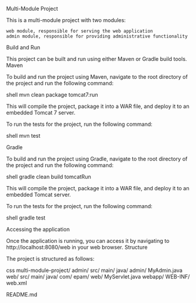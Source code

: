 Multi-Module Project

This is a multi-module project with two modules:

    web module, responsible for serving the web application
    admin module, responsible for providing administrative functionality

Build and Run

This project can be built and run using either Maven or Gradle build tools.
Maven

To build and run the project using Maven, navigate to the root directory of the project and run the following command:

shell
mvn clean package tomcat7:run

This will compile the project, package it into a WAR file, and deploy it to an embedded Tomcat 7 server.

To run the tests for the project, run the following command:

shell
mvn test

Gradle

To build and run the project using Gradle, navigate to the root directory of the project and run the following command:

shell
gradle clean build tomcatRun

This will compile the project, package it into a WAR file, and deploy it to an embedded Tomcat server.

To run the tests for the project, run the following command:

shell
gradle test

Accessing the application

Once the application is running, you can access it by navigating to http://localhost:8080/web in your web browser.
Structure

The project is structured as follows:

css
multi-module-project/
  admin/
    src/
      main/
        java/
            admin/
                MyAdmin.java
  web/
    src/
      main/
        java/
          com/
            epam/
              web/
                MyServlet.java
        webapp/
          WEB-INF/
            web.xml
     
  README.md